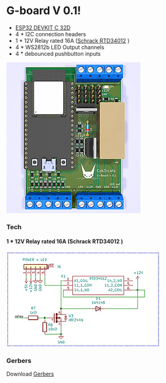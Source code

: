 # G-board V 0.1!

  - [ESP32 DEVKIT C 32D](https://www.aliexpress.com/item/4000434690235.html)
  - 4 * I2C connection headers
  - 1 * 12V Relay rated 16A ([Schrack RTD34012](https://www.tme.eu/en/details/rtd34012/miniature-electromagnetic-relays/te-connectivity/3-1419108-5/) )
  - 4 * WS2812b LED Output channels
  - 4 * debounced pushbutton inputs
  
![G-Board Version 0.1](https://github.com/2technology/g-board/blob/master/G-Board_V0.1_thumb.jpg?raw=true "G-Board V0.1")
  
### Tech
#### 1 * 12V Relay rated 16A (Schrack RTD34012 )
![Relay](https://github.com/2technology/g-board/blob/master/relay.jpg?raw=true "Relay")

### Gerbers
Download [Gerbers](https://github.com/2technology/g-board/blob/master/gerbers.zip)
